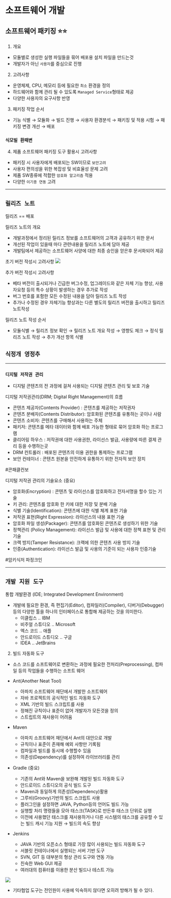 # **소프트웨어 개발**

## **소프트웨어 패키징** ⭐️⭐️

1. 개요

- 모듈별로 생성한 실행 파일들을 묶어 배포용 설치 파일을 만드는것
- 개발자가 아닌 `사용자`를 중심으로 진행

2. 고려사항

- 운영체제, CPU, 메모리 등에 필요한 `최소` 환경을 정의
- 하드웨어와 함께 관리 될 수 있도록 `Managed Service`형태로 제공
- 다양한 사용자의 요구사항 반영

3. 패키징 작업 순서

- 기능 식별 → 모듈화 → 빌드 진행 → 사용자 환경분석 → 패키징 및 적용 시험 → 패키징 변경 개선 → 배포

### `식모빌 환패변`

4. 제품 소프트웨어 패키징 도구 활용시 고려사항

- 패키징 시 사용자에게 배포되는 SW이므로 `보안고려`
- 사용자 편의성을 위한 복잡성 및 비효율성 문제 고려
- 제품 SW종류에 적합한 `암호화 알고리즘` 적용
- 다양한 `이기종 연동` 고려

---

## `릴리즈 노트`

릴리즈 == 배포

릴리즈 노트의 개요

- 개발과정에서 정리된 릴리즈 정보를 소프트웨어의 고객과 공유하기 위한 문서
- 개선된 작업이 있을때 마다 관련내용을 릴리즈 노트에 담아 제공
- 개발팀에서 제공하는 소프트웨어 사양에 대한 최종 승인을 얻은후 문서화되어 제공

초기 버전 작성시 고려사항
![](https://s3.us-west-2.amazonaws.com/secure.notion-static.com/c1a43292-4eee-479c-b26c-b1eb27e07e44/%E1%84%89%E1%85%B3%E1%84%8F%E1%85%B3%E1%84%85%E1%85%B5%E1%86%AB%E1%84%89%E1%85%A3%E1%86%BA_2022-02-19_%E1%84%8B%E1%85%A9%E1%84%92%E1%85%AE_1.18.13.png?X-Amz-Algorithm=AWS4-HMAC-SHA256&X-Amz-Content-Sha256=UNSIGNED-PAYLOAD&X-Amz-Credential=AKIAT73L2G45EIPT3X45%2F20220219%2Fus-west-2%2Fs3%2Faws4_request&X-Amz-Date=20220219T042253Z&X-Amz-Expires=86400&X-Amz-Signature=0afa2f60221d8ab693e6623a8bc1a31fc2ea1ff1180740d96595aa5d2860e22e&X-Amz-SignedHeaders=host&response-content-disposition=filename%20%3D%22%25E1%2584%2589%25E1%2585%25B3%25E1%2584%258F%25E1%2585%25B3%25E1%2584%2585%25E1%2585%25B5%25E1%2586%25AB%25E1%2584%2589%25E1%2585%25A3%25E1%2586%25BA%25202022-02-19%2520%25E1%2584%258B%25E1%2585%25A9%25E1%2584%2592%25E1%2585%25AE%25201.18.13.png%22&x-id=GetObject)

추가 버전 작성시 고려사항

- 베타 버전이 출시되거나 긴급한 버그수정, 업그레이드와 같은 자체 기능 향상, 사용자요청 등의 특수 상황이 발생하는 경우 추가로 작성
- 버그 번호를 포함한 모든 수정된 내용을 담아 릴리즈 노트 작성
- 추가나 수정된 경우 자체기능 향상과는 다른 별도의 릴리즈 버전을 출시하고 릴리즈 노트작성

릴리즈 노트 작성 순서

- 모듈식별 → 릴리즈 정보 확인 → 릴리즈 노트 개요 작성 → 영향도 체크 → 정식 릴리즈 노트 작성 → 추가 개선 항목 식별

## `식정개 영정추`

---

### `디지털 저작권 관리`

- 디지털 콘텐츠의 전 과정에 걸쳐 사용되는 디지털 콘텐츠 관리 및 보호 기술

디지털 저작권관리(DRM; Digital Right Management)의 흐름

- 콘텐츠 제공자(Contents Provider) : 콘텐츠를 제공하는 저작권자
- 콘텐츠 분배자(Contents Distributor): 암호화된 콘텐츠를 유통하는 곳이나 사람
- 콘텐츠 소비자: 콘텐츠를 구매해서 사용하는 주체
- 패키저: 콘텐츠를 메타 데이터와 함께 배포 가능한 형태로 묶어 암호화 하는 프로그램
- 클리어링 하우스 : 저작권에 대한 사용권한, 라이선스 발급, 사용량에 따른 결제 관리 등을 수행하는곳
- DRM 컨트롤러 : 배포된 콘텐츠의 이용 권한을 통제하는 프로그램
- 보안 컨테이너 : 콘텐츠 원본을 안전하게 유통하기 위한 전자적 보안 장치

#콘패클컨보

디지털 저작권 관리의 기술요소 (중요)

- 암호화(Encryption) : 콘텐츠 및 라이선스를 암호화하고 전자서명을 할수 있는 기술
- 키 관리: 콘텐츠를 암호화 한 키에 대한 저장 및 분배 기술
- 식별 기술(Identification): 콘텐츠에 대한 식별 체계 표현 기술
- 저작권 표현(Right Expression): 라이선스의 내용 표현 기술
- 암호화 파일 생성(Packager): 콘텐츠를 암호화된 콘텐츠로 생성하기 위한 기술
- 정책관리 (Policy Management): 라이선스 발급 및 사용에 대한 정책 표현 및 관리 기술
- 크랙 방지(Tamper Resistance): 크랙에 의한 콘텐츠 사용 방지 기술
- 인증(Authentication): 라이선스 발급 및 사용의 기준이 되는 사용자 인증기술

#암키식저 파정크인

---

## `개발 지원 도구`

통합 개발환경 (IDE; Integrated Development Environment)

- 개발에 필요한 환경, 즉 편집기(Editor), 컴파일러(Compiler), 디버거(Debugger)등의 다양한 툴을 하나의 인터페이스로 통합해 제공하는 것을 의미한다.
  - 이클립스 .. IBM
  - 비주얼 스튜디오 .. Microsoft
  - 엑스 코드 .. 애플
  - 안드로이드 스튜디오 .. 구글
  - IDEA .. JetBrains

2. 빌드 자동화 도구

- 소스 코드를 소프트웨어로 변환하는 과정에 필요한 전처리(Preprocessing), 컴파일 등의 작업들을 수행하는 소프트 웨어
- Ant(Another Neat Tool)
  - 아파치 소프트웨어 재단에서 개발한 소프트웨어
  - 자바 프로젝트의 공식적인 빌드 자동화 도구
  - XML 기반의 빌드 스크립트를 사용
  - 정해진 규칙이나 표준이 없어 개발자가 모든것을 정의
  - 스트립트의 재사용이 어려움
- Maven

  - 아파치 소프트웨어 재단에서 Ant의 대안으로 개발
  - 규칙이나 표준이 존재해 예외 사항만 기록됨
  - 컴파일과 빌드를 동시에 수행할수 있음
  - 의존성(Dependency)를 설정하여 라이브러리를 관리

- Gradle (중요)

  - 기존의 Ant와 Maven을 보완해 개발된 빌드 자동화 도구
  - 안드로이드 스튜디오의 공식 빌드 도구
  - Maven과 동일하게 의존성(Dependency)활용
  - 그루비(Groovy)기반의 빌드 스크립트 사용
  - 플러그인을 설정하면 JAVA, Python등의 언어도 빌드 가능
  - 실행할 처리 명령들을 모아 태스크(TASK)로 만든후 태스크 단위로 실행
  - 이전에 사용했던 태스크를 재사용하거나 다른 시스템의 태스크를 공유할 수 있는 빌드 캐시 기능 지원 → 빌드의 속도 향상

- Jenkins
  - JAVA 기반의 오픈소스 형태로 가장 많이 사용되는 빌드 자동화 도구
  - 서블릿 컨테이너에서 실행되는 서버 기반 도구
  - SVN, GIT 등 대부분의 형상 관리 도구와 연동 가능
  - 친숙한 Web GUI 제공
  - 여러대의 컴퓨터를 이용한 분산 빌드나 테스트 가능

![](https://s3.us-west-2.amazonaws.com/secure.notion-static.com/6df17a45-3bee-4435-994d-f88d7b1f78bb/%E1%84%89%E1%85%B3%E1%84%8F%E1%85%B3%E1%84%85%E1%85%B5%E1%86%AB%E1%84%89%E1%85%A3%E1%86%BA_2022-02-19_%E1%84%8B%E1%85%A9%E1%84%92%E1%85%AE_12.43.44.png?X-Amz-Algorithm=AWS4-HMAC-SHA256&X-Amz-Content-Sha256=UNSIGNED-PAYLOAD&X-Amz-Credential=AKIAT73L2G45EIPT3X45%2F20220219%2Fus-west-2%2Fs3%2Faws4_request&X-Amz-Date=20220219T034543Z&X-Amz-Expires=86400&X-Amz-Signature=1ec4a9192d2c4c8c3831ac51e09875171e41e7550f3a738812a5d05322642164&X-Amz-SignedHeaders=host&response-content-disposition=filename%20%3D%22%25E1%2584%2589%25E1%2585%25B3%25E1%2584%258F%25E1%2585%25B3%25E1%2584%2585%25E1%2585%25B5%25E1%2586%25AB%25E1%2584%2589%25E1%2585%25A3%25E1%2586%25BA%25202022-02-19%2520%25E1%2584%258B%25E1%2585%25A9%25E1%2584%2592%25E1%2585%25AE%252012.43.44.png%22&x-id=GetObject)

- 기타협업 도구는 전인원이 사용에 익숙하지 않다면 오히려 방해가 될 수 있다.
